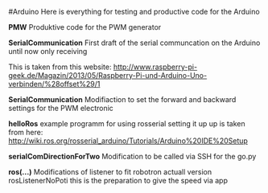 #Arduino
Here is everything for testing and productive code for the Arduino

**PMW**
Produktive code for the PWM generator

**SerialCommunication**
First draft of the serial communcation on the Arduino
until now only receiving

This is taken from this website: 
http://www.raspberry-pi-geek.de/Magazin/2013/05/Raspberry-Pi-und-Arduino-Uno-verbinden/%28offset%29/1

**SerialCommunication**
Modifiaction to set the forward and backward settings for the PWM electronic

**helloRos**
example programm for using rosserial
setting it up up is taken from here: http://wiki.ros.org/rosserial_arduino/Tutorials/Arduino%20IDE%20Setup

**serialComDirectionForTwo**
Modification to be called via SSH for the go.py

**ros(...)**
Modifications of listener to fit robotron
actuall version rosListenerNoPoti
this is the preparation to give the speed via app




